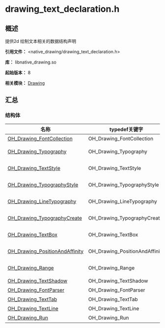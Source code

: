 # drawing_text_declaration.h

## 概述

提供2d 绘制文本相关的数据结构声明

**引用文件：** <native_drawing/drawing_text_declaration.h>

**库：** libnative_drawing.so

**起始版本：** 8

**相关模块：** [Drawing](capi-drawing.md)

## 汇总

### 结构体

| 名称 | typedef关键字 | 描述 |
| -- | -- | -- |
| [OH_Drawing_FontCollection](capi-oh-drawing-fontcollection.md) | OH_Drawing_FontCollection | 用于加载字体。 |
| [OH_Drawing_Typography](capi-oh-drawing-typography.md) | OH_Drawing_Typography | 用于管理排版的布局和显示等。 |
| [OH_Drawing_TextStyle](capi-oh-drawing-textstyle.md) | OH_Drawing_TextStyle | 用于管理字体颜色、装饰等。 |
| [OH_Drawing_TypographyStyle](capi-oh-drawing-typographystyle.md) | OH_Drawing_TypographyStyle | 用于管理排版风格，如文字方向等。 |
| [OH_Drawing_LineTypography](capi-oh-drawing-linetypography.md) | OH_Drawing_LineTypography | 用于从一段文字中提取单行数据进行排版。 |
| [OH_Drawing_TypographyCreate](capi-oh-drawing-typographycreate.md) | OH_Drawing_TypographyCreate | 用于创建[OH_Drawing_Typography](capi-oh-drawing-typography.md)。 |
| [OH_Drawing_TextBox](capi-oh-drawing-textbox.md) | OH_Drawing_TextBox | 用于接收文本框的矩形大小、方向和数量大小。 |
| [OH_Drawing_PositionAndAffinity](capi-oh-drawing-positionandaffinity.md) | OH_Drawing_PositionAndAffinity | 用于接收字体的位置和亲和性。 |
| [OH_Drawing_Range](capi-oh-drawing-range.md) | OH_Drawing_Range | 用于接收字体的起始位置和结束位置。 |
| [OH_Drawing_TextShadow](capi-oh-drawing-textshadow.md) | OH_Drawing_TextShadow | 用于管理文本阴影。 |
| [OH_Drawing_FontParser](capi-oh-drawing-fontparser.md) | OH_Drawing_FontParser | 用来解析系统字体文件。 |
| [OH_Drawing_TextTab](capi-oh-drawing-texttab.md) | OH_Drawing_TextTab | 用于管理文本制表符。 |
| [OH_Drawing_TextLine](capi-oh-drawing-textline.md) | OH_Drawing_TextLine | 用于管理文本行。 |
| [OH_Drawing_Run](capi-oh-drawing-run.md) | OH_Drawing_Run | 用于管理文本渲染单元。 |

